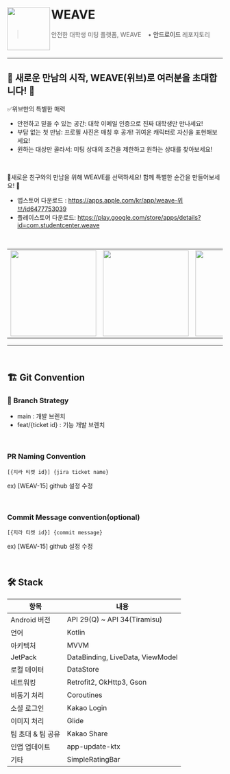 # WEAVE <img src="https://avatars.githubusercontent.com/u/155827707?s=400&u=98d46e358a24b2d4443bdaa595d1d33541cafefb&v=4" align=left width=100>

> 안전한 대학생 미팅 플랫폼, WEAVE &nbsp;&nbsp; • <b>안드로이드</b> 레포지토리

<br>

---


## 🌟 새로운 만남의 시작, WEAVE(위브)로 여러분을 초대합니다! 🌟

✅️위브만의 특별한 매력
- 안전하고 믿을 수 있는 공간: 대학 이메일 인증으로 진짜 대학생만 만나세요!
- 부담 없는 첫 만남: 프로필 사진은 매칭 후 공개! 귀여운 캐릭터로 자신을 표현해보세요!
- 원하는 대상만 골라서: 미팅 상대의 조건을 제한하고 원하는 상대를 찾아보세요!
<br>

🚀새로운 친구와의 만남을 위해 WEAVE를 선택하세요! 함께 특별한 순간을 만들어보세요! 🚀

- 앱스토어 다운로드 : https://apps.apple.com/kr/app/weave-위브/id6477753039
- 플레이스토어 다운로드: https://play.google.com/store/apps/details?id=com.studentcenter.weave
<br>

|  |  |  |  |
| --- | --- | --- | --- |
| <img width="200" src="https://github.com/Student-Center/weave-server/assets/28651727/66f03093-5b81-4e0d-bc9f-2540d413bfe0"> | <img width="200" src="https://github.com/Student-Center/weave-server/assets/28651727/9ef05940-25e2-4027-bb0f-e82cb1549a31"> | <img width="200" src="https://github.com/Student-Center/weave-server/assets/28651727/1312eed8-b41a-43fa-9d1c-7ead32831f94" > |<img width="200" src="https://github.com/Student-Center/weave-server/assets/28651727/212deb78-ed2e-4b12-9ce8-0d3662b27eec"> |

---
<br>

## 🏗 Git Convention

### 🎋 Branch Strategy

- main : 개발 브렌치
- feat/{ticket id} : 기능 개발 브렌치
<br>

### PR Naming Convention

```[{지라 티켓 id}] {jira ticket name}```  
<p>ex) [WEAV-15] github 설정 수정</p>
<br>

### Commit Message convention(optional)

```[{지라 티켓 id}] {commit message}```  
<p>ex) [WEAV-15] github 설정 수정</p>
<br>

## 🛠 Stack
| 항목             | 내용                               |
|-----------------|-------------------------------------|
| Android 버전     | API 29(Q) ~ API 34(Tiramisu)         |
| 언어             | Kotlin                              |
| 아키텍처         | MVVM                                |
| JetPack          | DataBinding, LiveData, ViewModel |
| 로컬 데이터      | DataStore |
| 네트워킹         | Retrofit2, OkHttp3, Gson               |
| 비동기 처리      | Coroutines                          |
| 소셜 로그인      | Kakao Login                         |
| 이미지 처리      | Glide                               |
| 팀 초대 & 팀 공유 | Kakao Share |
| 인앱 업데이트 | app-update-ktx |
| 기타 | SimpleRatingBar |

